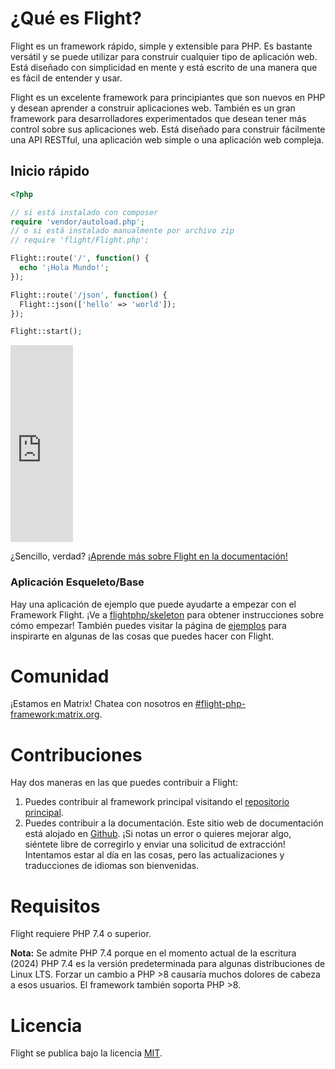 # ¿Qué es Flight?

Flight es un framework rápido, simple y extensible para PHP. Es bastante versátil y se puede utilizar para construir cualquier tipo de aplicación web. Está diseñado con simplicidad en mente y está escrito de una manera que es fácil de entender y usar.

Flight es un excelente framework para principiantes que son nuevos en PHP y desean aprender a construir aplicaciones web. También es un gran framework para desarrolladores experimentados que desean tener más control sobre sus aplicaciones web. Está diseñado para construir fácilmente una API RESTful, una aplicación web simple o una aplicación web compleja.

## Inicio rápido

```php
<?php

// si está instalado con composer
require 'vendor/autoload.php';
// o si está instalado manualmente por archivo zip
// require 'flight/Flight.php';

Flight::route('/', function() {
  echo '¡Hola Mundo!';
});

Flight::route('/json', function() {
  Flight::json(['hello' => 'world']);
});

Flight::start();
```

<div class="video-container">
	<iframe width="100vw" height="315" src="https://www.youtube.com/embed/VCztp1QLC2c?si=W3fSWEKmoCIlC7Z5" title="Reproductor de video de YouTube" frameborder="0" allow="accelerometer; autoplay; clipboard-write; encrypted-media; gyroscope; picture-in-picture; web-share" allowfullscreen></iframe>
</div>

¿Sencillo, verdad? [¡Aprende más sobre Flight en la documentación!](learn)

### Aplicación Esqueleto/Base

Hay una aplicación de ejemplo que puede ayudarte a empezar con el Framework Flight. ¡Ve a [flightphp/skeleton](https://github.com/flightphp/skeleton) para obtener instrucciones sobre cómo empezar! También puedes visitar la página de [ejemplos](examples) para inspirarte en algunas de las cosas que puedes hacer con Flight.

# Comunidad

¡Estamos en Matrix! Chatea con nosotros en [#flight-php-framework:matrix.org](https://matrix.to/#/#flight-php-framework:matrix.org).

# Contribuciones

Hay dos maneras en las que puedes contribuir a Flight:

1. Puedes contribuir al framework principal visitando el [repositorio principal](https://github.com/flightphp/core).
1. Puedes contribuir a la documentación. Este sitio web de documentación está alojado en [Github](https://github.com/flightphp/docs). ¡Si notas un error o quieres mejorar algo, siéntete libre de corregirlo y enviar una solicitud de extracción! Intentamos estar al día en las cosas, pero las actualizaciones y traducciones de idiomas son bienvenidas.

# Requisitos

Flight requiere PHP 7.4 o superior.

**Nota:** Se admite PHP 7.4 porque en el momento actual de la escritura (2024) PHP 7.4 es la versión predeterminada para algunas distribuciones de Linux LTS. Forzar un cambio a PHP >8 causaría muchos dolores de cabeza a esos usuarios. El framework también soporta PHP >8.

# Licencia

Flight se publica bajo la licencia [MIT](https://github.com/flightphp/core/blob/master/LICENSE).